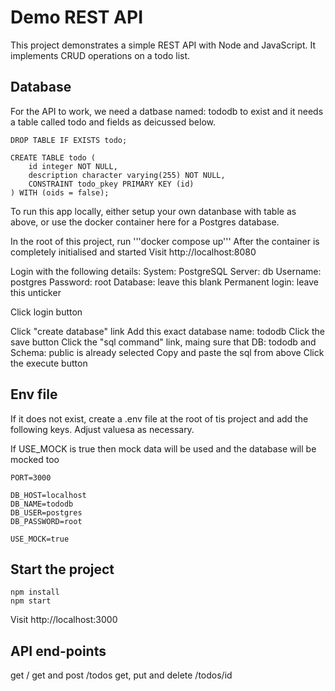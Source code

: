 # Demo REST API

This project demonstrates a simple REST API with Node and JavaScript.
It implements CRUD operations on a todo list.

## Database

For the API to work, we need a datbase named: tododb to exist and it needs a table called todo and fields as deicussed below.

```
DROP TABLE IF EXISTS todo;

CREATE TABLE todo (
    id integer NOT NULL,
    description character varying(255) NOT NULL,
    CONSTRAINT todo_pkey PRIMARY KEY (id)
) WITH (oids = false);
```

To run this app locally, either setup your own datanbase with table as above, or use the docker container here for a Postgres database.

In the root of this project, run '''docker compose up'''
After the container is completely initialised and started
Visit http://localhost:8080

Login with the following details:
System: PostgreSQL
Server: db
Username: postgres
Password: root
Database: leave this blank
Permanent login: leave this unticker

Click login button

Click "create database" link
Add this exact database name: tododb
Click the save button
Click the "sql command" link, maing sure that DB: tododb and Schema: public is already selected
Copy and paste the sql from above
Click the execute button

## Env file

If it does not exist, create a .env file at the root of tis project and add the following keys. Adjust valuesa as necessary.

If USE_MOCK is true then mock data will be used and the database will be mocked too

```
PORT=3000

DB_HOST=localhost
DB_NAME=tododb
DB_USER=postgres
DB_PASSWORD=root

USE_MOCK=true
```

## Start the project

```
npm install
npm start
```

Visit http://localhost:3000

## API end-points

get /
get and post /todos
get, put and delete /todos/id
